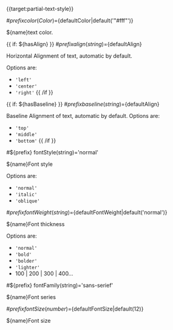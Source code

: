 {{target:partial-text-style}}

#${prefix} color(Color)=${defaultColor|default('"#fff"')}

${name}text color.

{{ if: ${hasAlign} }}
#${prefix} align(string)=${defaultAlign}

Horizontal Alignment of text, automatic by default.

Options are: 
+ `'left'`
+ `'center'`
+ `'right'`
{{ /if }}

{{ if: ${hasBaseline} }}
#${prefix} baseline(string)=${defaultAlign}

Baseline Alignment of text, automatic by default.
Options are: 
+ `'top'`
+ `'middle'`
+ `'bottom'`
{{ /if }}

#${prefix} fontStyle(string)='normal'

${name}Font style

Options are: 
+ `'normal'`
+ `'italic'`
+ `'oblique'`


#${prefix} fontWeight(string)=${defaultFontWeight|default('normal')}

${name}Font thickness

Options are: 
+ `'normal'`
+ `'bold'`
+ `'bolder'`
+ `'lighter'`
+ 100 | 200 | 300 | 400...


#${prefix} fontFamily(string)='sans-serief'

${name}Font series

#${prefix} fontSize(number)=${defaultFontSize|default(12)}

${name}Font size